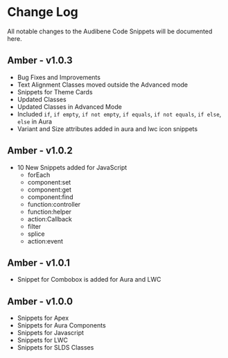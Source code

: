 # Change Log
All notable changes to the Audibene Code Snippets will be documented here.

## Amber - v1.0.3 
- Bug Fixes and Improvements
- Text Alignment Classes moved outside the Advanced mode
- Snippets for Theme Cards
- Updated Classes
- Updated Classes in Advanced Mode 
- Included `if`, `if empty`, `if not empty`, `if equals`, `if not equals`, `if else`, `else` in Aura
- Variant and Size attributes added in aura and lwc icon snippets

## Amber - v1.0.2 
- 10 New Snippets added for JavaScript
    - forEach
    - component:set
    - component:get
    - component:find
    - function:controller
    - function:helper
    - action:Callback
    - filter
    - splice
    - action:event

## Amber - v1.0.1 
- Snippet for Combobox is added for Aura and LWC 

## Amber - v1.0.0
- Snippets for Apex
- Snippets for Aura Components
- Snippets for Javascript
- Snippets for LWC
- Snippets for SLDS Classes 